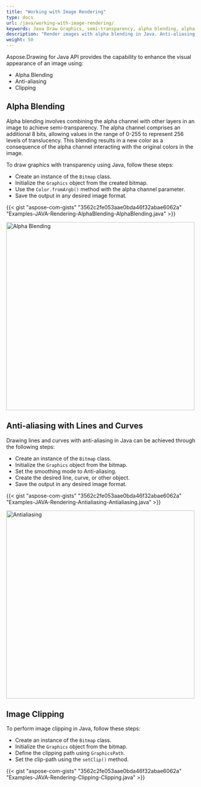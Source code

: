 ```yaml
---
title: "Working with Image Rendering"
type: docs
url: /java/working-with-image-rendering/
keywords: Java Draw Graphics, semi-transparency, alpha blending, alpha channel, anti-aliasing, Change Graphics Pen color Java, Pen Width Draw Graphics Java
description: "Render images with alpha blending in Java. Anti-aliasing with lines and curves in Java. Image clipping using Java API."
weight: 50
---
```


Aspose.Drawing for Java API provides the capability to enhance the visual appearance of an image using:

- Alpha Blending
- Anti-aliasing
- Clipping

## **Alpha Blending**

Alpha blending involves combining the alpha channel with other layers in an image to achieve semi-transparency. The alpha channel comprises an additional 8 bits, allowing values in the range of 0-255 to represent 256 levels of translucency. This blending results in a new color as a consequence of the alpha channel interacting with the original colors in the image.

To draw graphics with transparency using Java, follow these steps:

- Create an instance of the `Bitmap` class.
- Initialize the `Graphics` object from the created bitmap.
- Use the `Color.fromArgb()` method with the alpha channel parameter.
- Save the output in any desired image format.

{{< gist "aspose-com-gists" "3562c2fe053aae0bda46f32abae6062a" "Examples-JAVA-Rendering-AlphaBlending-AlphaBlending.java" >}}

<img src="https://github.com/aspose-drawing/Aspose.Drawing-for-Java/raw/master/Examples/Data/Rendering/AlphaBlending_out.png" alt="Alpha Blending" width="500" />


## **Anti-aliasing with Lines and Curves**

Drawing lines and curves with anti-aliasing in Java can be achieved through the following steps:

- Create an instance of the `Bitmap` class.
- Initialize the `Graphics` object from the bitmap.
- Set the smoothing mode to Anti-aliasing.
- Create the desired line, curve, or other object.
- Save the output in any desired image format.

{{< gist "aspose-com-gists" "3562c2fe053aae0bda46f32abae6062a" "Examples-JAVA-Rendering-Antialiasing-Antialiasing.java" >}}

<img src="https://github.com/aspose-drawing/Aspose.Drawing-for-Java/raw/master/Examples/Data/Rendering/Antialiasing_out.png" alt="Antialiasing" width="500" />

## **Image Clipping**

To perform image clipping in Java, follow these steps:

- Create an instance of the `Bitmap` class.
- Initialize the `Graphics` object from the bitmap.
- Define the clipping path using `GraphicsPath`.
- Set the clip-path using the `setClip()` method.

{{< gist "aspose-com-gists" "3562c2fe053aae0bda46f32abae6062a" "Examples-JAVA-Rendering-Clipping-Clipping.java" >}}
